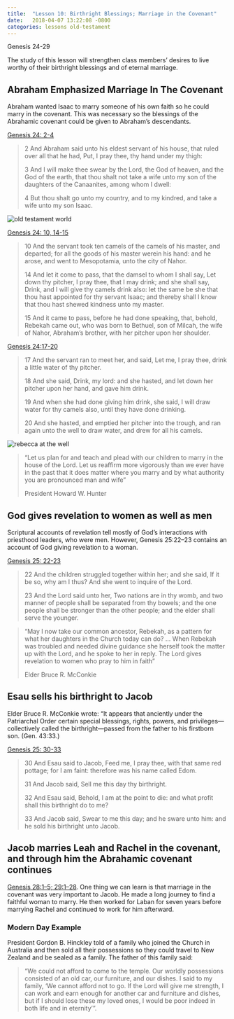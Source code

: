 ```yaml
---
title:  "Lesson 10: Birthright Blessings; Marriage in the Covenant"
date:   2018-04-07 13:22:08 -0800
categories: lessons old-testament
---
```


Genesis 24-29

The study of this lesson will strengthen class members’ desires to live worthy of their birthright blessings and of eternal marriage.


## Abraham Emphasized Marriage In The Covenant

Abraham wanted Isaac to marry someone of his own faith so he could marry in the covenant. This was necessary so the blessings of the Abrahamic covenant could be given to Abraham’s descendants.

[Genesis 24: 2-4](https://www.lds.org/scriptures/ot/gen/24.2-4?lang=eng#2)
>2 And Abraham said unto his eldest servant of his house, that ruled over all that he had, Put, I pray thee, thy hand under my thigh:
>
>3 And I will make thee swear by the Lord, the God of heaven, and the God of the earth, that thou shalt not take a wife unto my son of the daughters of the Canaanites, among whom I dwell:
>
>4 But thou shalt go unto my country, and to my kindred, and take a wife unto my son Isaac.


![old testament world](https://broadcast.lds.org/crowdsource/mobile/images/1506018/0d5e39f7c8664b75b445db9eeae1c2a9/2469x1755.png)

[Genesis 24: 10, 14-15](https://www.lds.org/scriptures/ot/gen/24.10%2C14-15?lang=eng#10)
>10 And the servant took ten camels of the camels of his master, and departed; for all the goods of his master werein his hand: and he arose, and went to Mesopotamia, unto the city of Nahor.
>
>14 And let it come to pass, that the damsel to whom I shall say, Let down thy pitcher, I pray thee, that I may drink; and she shall say, Drink, and I will give thy camels drink also: let the same be she that thou hast appointed for thy servant Isaac; and thereby shall I know that thou hast shewed kindness unto my master.
>
>15 And it came to pass, before he had done speaking, that, behold, Rebekah came out, who was born to Bethuel, son of Milcah, the wife of Nahor, Abraham’s brother, with her pitcher upon her shoulder.

[Genesis 24:17-20](https://www.lds.org/scriptures/ot/gen/24.17-20?lang=eng#17)
>17 And the servant ran to meet her, and said, Let me, I pray thee, drink a little water of thy pitcher.
>
>18 And she said, Drink, my lord: and she hasted, and let down her pitcher upon her hand, and gave him drink.
>
>19 And when she had done giving him drink, she said, I will draw water for thy camels also, until they have done drinking.
>
>20 And she hasted, and emptied her pitcher into the trough, and ran again unto the well to draw water, and drew for all his camels.

![rebecca at the well](https://media.ldscdn.org/images/media-library/gospel-art/old-testament/rebekah-at-the-well-39477-print.jpg)

>“Let us plan for and teach and plead with our children to marry in the house of the Lord. Let us reaffirm more vigorously than we ever have in the past that it does matter where you marry and by what authority you are pronounced man and wife”
>
>President Howard W. Hunter


## God gives revelation to women as well as men

Scriptural accounts of revelation tell mostly of God’s interactions with priesthood leaders, who were men. However, Genesis 25:22–23 contains an account of God giving revelation to a woman.

[Genesis 25: 22-23](https://www.lds.org/scriptures/ot/gen/25.22-23?lang=eng#22)
>22 And the children struggled together within her; and she said, If it be so, why am I thus? And she went to inquire of the Lord.
>
>23 And the Lord said unto her, Two nations are in thy womb, and two manner of people shall be separated from thy bowels; and the one people shall be stronger than the other people; and the elder shall serve the younger.


>“May I now take our common ancestor, Rebekah, as a pattern for what her daughters in the Church today can do? … When Rebekah was troubled and needed divine guidance she herself took the matter up with the Lord, and he spoke to her in reply. The Lord gives revelation to women who pray to him in faith”
>
>Elder Bruce R. McConkie


## Esau sells his birthright to Jacob

Elder Bruce R. McConkie wrote: “It appears that anciently under the Patriarchal Order certain special blessings, rights, powers, and privileges—collectively called the birthright—passed from the father to his firstborn son. (Gen. 43:33.)

[Genesis 25: 30-33](https://www.lds.org/scriptures/ot/gen/25.30-33?lang=eng#30)
>30 And Esau said to Jacob, Feed me, I pray thee, with that same red pottage; for I am faint: therefore was his name called Edom.
>
>31 And Jacob said, Sell me this day thy birthright.
> 
>32 And Esau said, Behold, I am at the point to die: and what profit shall this birthright do to me?
> 
>33 And Jacob said, Swear to me this day; and he sware unto him: and he sold his birthright unto Jacob.


## Jacob marries Leah and Rachel in the covenant, and through him the Abrahamic covenant continues

[Genesis 28:1–5; 29:1–28](https://www.lds.org/scriptures/ot/gen/28.1-5?lang=eng#1). One thing we can learn is that marriage in the covenant was very important to Jacob. He made a long journey to find a faithful woman to marry. He then worked for Laban for seven years before marrying Rachel and continued to work for him afterward.

### Modern Day Example

President Gordon B. Hinckley told of a family who joined the Church in Australia and then sold all their possessions so they could travel to New Zealand and be sealed as a family. The father of this family said: 
>“We could not afford to come to the temple. Our worldly possessions consisted of an old car, our furniture, and our dishes. I said to my family, ‘We cannot afford not to go. If the Lord will give me strength, I can work and earn enough for another car and furniture and dishes, but if I should lose these my loved ones, I would be poor indeed in both life and in eternity’”.


